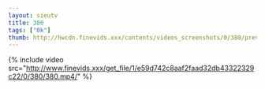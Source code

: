 ```yaml
--- 
layout: sieutv
title: 380
tags: ["0k"]
thumb: http://hwcdn.finevids.xxx/contents/videos_screenshots/0/380/preview.mp4.jpg
---
```

{% include video src="http://www.finevids.xxx/get_file/1/e59d742c8aaf2faad32db43322329c22/0/380/380.mp4/" %} 
